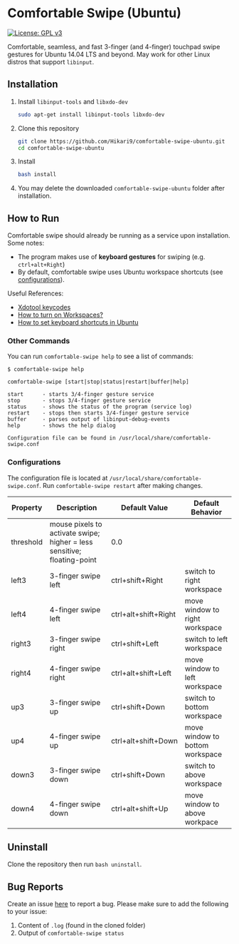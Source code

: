 # Comfortable Swipe (Ubuntu)
[![License: GPL v3](https://img.shields.io/badge/License-GPL%20v3-blue.svg)](https://www.gnu.org/licenses/gpl-3.0)  

Comfortable, seamless, and fast 3-finger (and 4-finger) touchpad swipe gestures for Ubuntu 14.04 LTS and beyond. May work for other Linux distros that support `libinput`.

## Installation

1. Install `libinput-tools` and `libxdo-dev`
    
    ```bash
    sudo apt-get install libinput-tools libxdo-dev
    ```

2. Clone this repository
    
    ```bash
    git clone https://github.com/Hikari9/comfortable-swipe-ubuntu.git
    cd comfortable-swipe-ubuntu
    ```

3. Install

    ```bash
    bash install
    ```

4. You may delete the downloaded `comfortable-swipe-ubuntu` folder after installation.

## How to Run

Comfortable swipe should already be running as a service upon installation. Some notes:

- The program makes use of **keyboard gestures** for swiping (e.g. `ctrl+alt+Right`)
- By default, comfortable swipe uses Ubuntu workspace shortcuts (see [configurations](#configurations)).

Useful References:

- [Xdotool keycodes](https://www.linux.org/threads/xdotool-keyboard.10528/)
- [How to turn on Workspaces?](https://askubuntu.com/questions/260510/how-do-i-turn-on-workspaces-why-do-i-only-have-one-workspace)
- [How to set keyboard shortcuts in Ubuntu](https://help.ubuntu.com/stable/ubuntu-help/keyboard-shortcuts-set.html)

### Other Commands

You can run `comfortable-swipe help` to see a list of commands:

```
$ comfortable-swipe help

comfortable-swipe [start|stop|status|restart|buffer|help]

start      - starts 3/4-finger gesture service
stop       - stops 3/4-finger gesture service
status     - shows the status of the program (service log)
restart    - stops then starts 3/4-finger gesture service
buffer     - parses output of libinput-debug-events
help       - shows the help dialog

Configuration file can be found in /usr/local/share/comfortable-swipe.conf
```

### Configurations
The configuration file is located at `/usr/local/share/comfortable-swipe.conf`.
Run `comfortable-swipe restart` after making changes.

Property  | Description | Default Value | Default Behavior
--------- | ----------- | -------------- | -----
threshold | mouse pixels to activate swipe; higher = less sensitive; floating-point | 0.0
left3     | 3-finger swipe left | ctrl+shift+Right | switch to right workspace
left4     | 4-finger swipe left | ctrl+alt+shift+Right | move window to right workspace
right3    | 3-finger swipe right | ctrl+shift+Left | switch to left workspace
right4    | 4-finger swipe right | ctrl+alt+shift+Left | move window to left workspace
up3       | 3-finger swipe up | ctrl+shift+Down | switch to bottom workspace
up4       | 4-finger swipe up | ctrl+alt+shift+Down | move window to bottom workspace
down3     | 3-finger swipe down | ctrl+shift+Down | switch to above workspace
down4     | 4-finger swipe down | ctrl+alt+shift+Up | move window to above workpace

## Uninstall
Clone the repository then run `bash uninstall`.

## Bug Reports
Create an issue [here](https://github.com/Hikari9/comfortable-swipe-ubuntu/issues/new) to report a bug. Please make sure
to add the following to your issue:

1. Content of `.log` (found in the cloned folder)
2. Output of `comfortable-swipe status`
